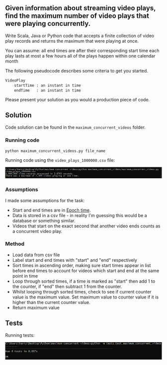 ## Given information about streaming video plays, find the maximum number of video plays that were playing concurrently.   

Write Scala, Java or Python code that accepts a finite collection of video play records and returns the maximum that were playing at once.

You can assume:
all end times are after their corresponding start time
each play lasts at most a few hours
all of the plays happen within one calendar month

The following pseudocode describes some criteria to get you started.
```
VideoPlay
    startTime : an instant in time
    endTime   : an instant in time
```
Please present your solution as you would a production piece of code.


## Solution

Code solution can be found in the `maximum_concurrent_videos` folder.

### Running code

```
python maximum_concurrent_videos.py file_name
```

Running code using the `video_plays_1000000.csv` file:

![Image](img/maximum_concurrent_videos.png "Running maximum_concurrent_videos.py file")

### Assumptions

I made some assumptions for the task:

- Start and end times are in [Epoch time](https://en.wikipedia.org/wiki/Unix_time). 
- Data is stored in a csv file - in reality I'm guessing this would be a database or something similar.
- Videos that start on the exact second that another video ends counts as a concurrent video play.

### Method

- Load data from csv file
- Label start and end times with "start" and "end" respectively
- Sort times in ascending order, making sure start times appear in list before end times to account for videos which start and end at the same point in time
- Loop through sorted times, if a time is marked as "start" then add 1 to the counter, if "end" then subtract 1 from the counter. 
- Whilst looping through sorted times, check to see if current counter value is the maximum value. Set maximum value to counter value if it is higher than the current counter value.
- Return maximum value


## Tests

Running tests:

![Image](img/tests.png "Running tests")